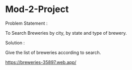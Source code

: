 # Mod-2-Project
Problem Statement :

To Search Breweries by city, by state and type of brewery.

Solution :

Give the list of breweries according to search.

https://breweries-35897.web.app/
